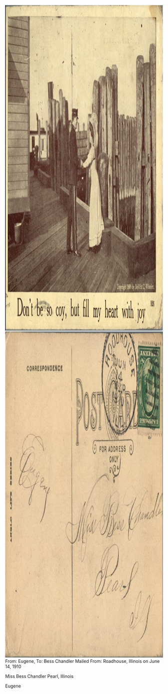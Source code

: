 <html><body><img class="alignnone size-full wp-image-1167" src="/wp-content/uploads/2014/06/postcard-2014-20140605_12373340_0508.jpg" alt="postcard-2014-20140605_12373340_0508" width="1529" height="1036"> <img class="alignnone size-full wp-image-1168" src="/wp-content/uploads/2014/06/postcard-2014-20140605_12374181_0509.jpg" alt="postcard-2014-20140605_12374181_0509" width="1550" height="1038">From: Eugene, To: Bess Chandler
Mailed From: Roadhouse, Illinois on June 14, 1910

Miss Bess Chandler
Pearl, Illinois

Eugene</body></html>